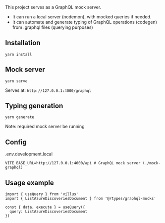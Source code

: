 This project serves as a GraphQL mock server.

- It can run a local server (nodemon), with mocked queries if needed.
- It can automate and generate typing of GraphQL operations (codegen) from .graphql files (querying purposes)

## Installation

```
yarn install
```

## Mock server

```
yarn serve
```

Serves at: `http://127.0.0.1:4000/graphql`

## Typing generation

```
yarn generate
```

Note: required mock server be running

## Config

.env.development.local

```
VITE_BASE_URL=http://127.0.0.1:4000/api # GraphQL mock server (./mock-graphql)
```

## Usage example

```
import { useQuery } from 'villus'
import { ListAzureDiscoveriesDocument } from '@/types/graphql-mocks'

const { data, execute } = useQuery({
  query: ListAzureDiscoveriesDocument
})
```
